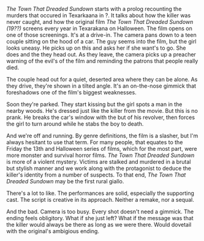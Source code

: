 _The Town That Dreaded Sundown_ starts with a prolog recounting the murders that occured in Texarkaana in ?. It talks about how the killer was never caught, and how the original film _The Town That Dreaded Sundown (19??)_ screens every year in Texarakana on Halloween. The film opens on one of those screenings. It's at a drive-in. The camera pans down to a teen couple sitting on the hood of a car. The guy seems into the film, but the girl looks uneasy. He picks up on this and asks her if she want's to go. She does and the they head out. As they leave, the camera picks up a preacher warning of the evil's of the film and reminding the patrons that people really died.

The couple head out for a quiet, deserted area where they can be alone. As they drive, they're shown in a tilted angle. It's an on-the-nose gimmick that foreshadows one of the film's biggest weaknesses. 

Soon they're parked. They start kissing but the girl spots a man in the nearby woods. He's dressed just like the killer from the movie. But this is no prank. He breaks the car's window with the but of his revolver, then forces the girl to turn around while he stabs the boy to death.

And we're off and running. By genre definitions, the film is a slasher, but I'm always hesitant to use that term. For many people, that equates to the Friday the 13th and Halloween series of films, which for the most part, were more monster and survival horror films. _The Town That Dreaded Sundown_ is more of a violent mystery. Victims are stalked and murdered in a brutal but stylish manner and we work along with the protagonist to deduce the killer's identity from a number of suspects. To that end, _The Town That Dreaded Sundown_ may be the first rural giallo.

There's a lot to like. The performances are solid, especially the supporting cast. The script is creative in its approach. Neither a remake, nor a sequal. 

And the bad. Camera is too busy. Every shot doesn't need a gimmick. The ending feels obligitory. What if she just left? What if the message was that the killer would always be there as long as we were there. Would dovetail with the original's ambigious ending.
